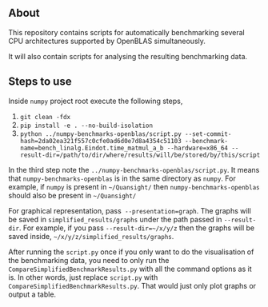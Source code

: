 ## About

This repository contains scripts for automatically benchmarking several CPU architectures supported by OpenBLAS simultaneously.

It will also contain scripts for analysing the resulting benchmarking data.

## Steps to use

Inside `numpy` project root execute the following steps,

1. `git clean -fdx`
2. `pip install -e . --no-build-isolation`
3. `python ../numpy-benchmarks-openblas/script.py --set-commit-hash=2da02ea321f557c0cfe0ad6d0e7d8a4354c51103 --benchmark-name=bench_linalg.Eindot.time_matmul_a_b --hardware=x86_64 --result-dir=/path/to/dir/where/results/will/be/stored/by/this/script`

In the third step note the `../numpy-benchmarks-openblas/script.py`. It means that `numpy-benchmarks-openblas` is in the same directory as `numpy`. For example, if `numpy` is present in `~/Quansight/` then `numpy-benchmarks-openblas` should also be present in `~/Quansight/`

For graphical representation, pass` --presentation=graph`. The graphs will be saved in `simplified_results/graphs` under the path passed in `--result-dir`. For example, if you pass `--result-dir=~/x/y/z` then the graphs will be saved inside, `~/x/y/z/simplified_results/graphs`.

After running the `script.py` once if you only want to do the visualisation of the benchmarking data, you need to only run the `CompareSimplifiedBenchmarkResults.py` with all the command options as it is. In other words, just replace `script.py` with `CompareSimplifiedBenchmarkResults.py`. That would just only plot graphs or output a table.
